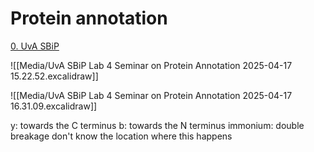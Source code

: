 # Protein annotation

[0. UvA SBiP](Biology/UvA%20Systems%20Biology%20in%20Practice/0.%20UvA%20SBiP.md)

![[Media/UvA SBiP Lab 4 Seminar on Protein Annotation 2025-04-17 15.22.52.excalidraw]]

![[Media/UvA SBiP Lab 4 Seminar on Protein Annotation 2025-04-17 16.31.09.excalidraw]]

y: towards the C terminus
b: towards the N terminus
immonium: double breakage
	don't know the location where this happens

## 